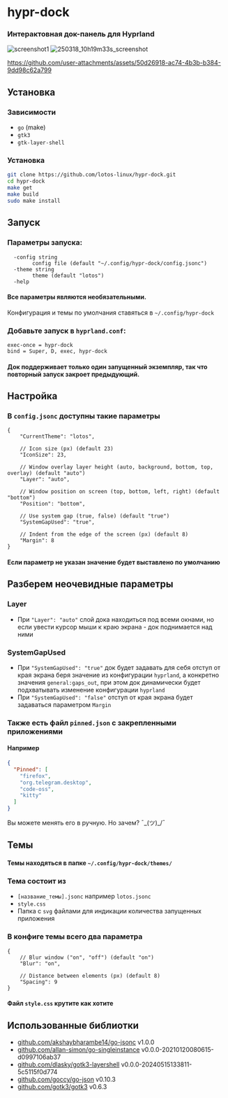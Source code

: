 # hypr-dock
### Интерактовная док-панель для Hyprland

![screenshot1](https://github.com/user-attachments/assets/b98cdf7c-83b0-4c12-9da1-ada9e1543178)
![250318_10h19m33s_screenshot](https://github.com/user-attachments/assets/3ef014e4-4613-4e28-b186-71ce262db404)


https://github.com/user-attachments/assets/50d26918-ac74-4b3b-b384-9dd98c62a799



## Установка

### Зависимости

- `go` (make)
- `gtk3`
- `gtk-layer-shell`

### Установка

```bash
git clone https://github.com/lotos-linux/hypr-dock.git
cd hypr-dock
make get
make build
sudo make install
```

## Запуск

### Параметры запуска:

```text
  -config string
    	config file (default "~/.config/hypr-dock/config.jsonc")
  -theme string
    	theme (default "lotos")
  -help
```
#### Все параметры являются необязательными.

Конфигурация и темы по умолчания ставяться в `~/.config/hypr-dock`
### Добавьте запуск в `hyprland.conf`:

```text
exec-once = hypr-dock
bind = Super, D, exec, hypr-dock
```

#### Док поддерживает только один запущенный экземпляр, так что повторный запуск закроет предыдующий.

## Настройка

### В `config.jsonc` доступны такие параметры

```jsonc
{
    "CurrentTheme": "lotos",

    // Icon size (px) (default 23)
    "IconSize": 23,

    // Window overlay layer height (auto, background, bottom, top, overlay) (default "auto")
    "Layer": "auto",

    // Window position on screen (top, bottom, left, right) (default "bottom")
    "Position": "bottom",

    // Use system gap (true, false) (default "true")
    "SystemGapUsed": "true",

    // Indent from the edge of the screen (px) (default 8)
    "Margin": 8
}
```
#### Если параметр не указан значение будет выставлено по умолчанию
## Разберем неочевидные параметры
### Layer
- При `"Layer": "auto"` слой дока находиться под всеми окнами, но если увести курсор мыши к краю экрана - док поднимается над ними
### SystemGapUsed
- При `"SystemGapUsed": "true"` док будет задавать для себя отступ от края экрана беря значение из конфигурации `hyprland`, а конкретно значения `general:gaps_out`, при этом док динамически будет подхватывать изменение конфигурации `hyprland`
- При `"SystemGapUsed": "false"` отступ от края экрана будет задаваться параметром `Margin`

### Также есть файл `pinned.json` с закрепленными приложениями
#### Например
```json
{
  "Pinned": [
    "firefox",
    "org.telegram.desktop",
    "code-oss",
    "kitty"
  ]
}
```
Вы можете менять его в ручную. Но зачем? ¯\_(ツ)_/¯

## Темы

#### Темы находяться в папке `~/.config/hypr-dock/themes/`

### Тема состоит из
- `[название_темы].jsonc` например `lotos.jsonc`
- `style.css`
- Папка с `svg` файлами для индикации количества запущенных приложения

### В конфиге темы всего два параметра
```jsonc
{
    // Blur window ("on", "off") (default "on")
    "Blur": "on",

    // Distance between elements (px) (default 8)
    "Spacing": 9
}
```
#### Файл `style.css` крутите как хотите 

## Использованные библиотки
- [github.com/akshaybharambe14/go-jsonc](https://github.com/akshaybharambe14/go-jsonc) v1.0.0
- [github.com/allan-simon/go-singleinstance](https://github.com/allan-simon/go-singleinstance) v0.0.0-20210120080615-d0997106ab37
- [github.com/dlasky/gotk3-layershell](https://github.com/dlasky/gotk3-layershell) v0.0.0-20240515133811-5c5115f0d774
- [github.com/goccy/go-json](https://github.com/goccy/go-json) v0.10.3
- [github.com/gotk3/gotk3](https://github.com/gotk3/gotk3) v0.6.3